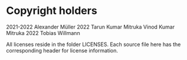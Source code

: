 # Copyright holders

2021-2022 Alexander Müller
2022      Tarun Kumar Mitruka Vinod Kumar Mitruka
2022      Tobias Willmann

All licenses reside in the folder LICENSES.
Each source file here has the corresponding header for license information.
